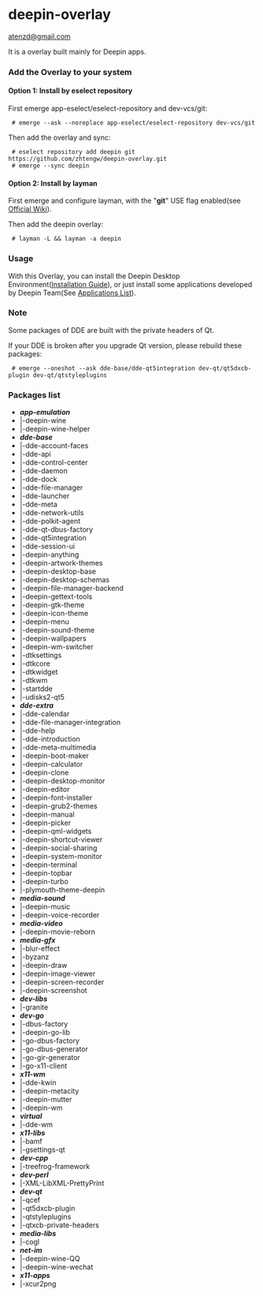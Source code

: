 # deepin-overlay

<atenzd@gmail.com>

It is a overlay built mainly for Deepin apps.
### Add the Overlay to your system
#### Option 1: Install by eselect repository
First emerge app-eselect/eselect-repository and dev-vcs/git:

     # emerge --ask --noreplace app-eselect/eselect-repository dev-vcs/git
     
Then add the overlay and sync:

     # eselect repository add deepin git https://github.com/zhtengw/deepin-overlay.git
     # emerge --sync deepin

#### Option 2: Install by layman
First emerge and configure layman, with the "**git**" USE flag enabled(see [Official Wiki](https://wiki.gentoo.org/wiki/Layman)).

Then add the deepin overlay:

     # layman -L && layman -a deepin

### Usage
With this Overlay, you can install the Deepin Desktop Environment([Installation Guide](https://github.com/zhtengw/deepin-overlay/wiki/Installing-Deepin-Desktop-Environment)), or just install some applications developed by Deepin Team(See [Applications List](https://github.com/zhtengw/deepin-overlay/wiki/Applications-From-Deepin-Team)).

### Note
Some packages of DDE are built with the private headers of Qt.

If your DDE is broken after you upgrade Qt version, please rebuild these packages:

     # emerge --oneshot --ask dde-base/dde-qt5integration dev-qt/qt5dxcb-plugin dev-qt/qtstyleplugins


### Packages list

* ***app-emulation***
* |-deepin-wine
* |-deepin-wine-helper
* ***dde-base***
* |-dde-account-faces
* |-dde-api
* |-dde-control-center
* |-dde-daemon
* |-dde-dock
* |-dde-file-manager
* |-dde-launcher
* |-dde-meta
* |-dde-network-utils
* |-dde-polkit-agent
* |-dde-qt-dbus-factory
* |-dde-qt5integration
* |-dde-session-ui
* |-deepin-anything
* |-deepin-artwork-themes
* |-deepin-desktop-base
* |-deepin-desktop-schemas
* |-deepin-file-manager-backend
* |-deepin-gettext-tools
* |-deepin-gtk-theme
* |-deepin-icon-theme
* |-deepin-menu
* |-deepin-sound-theme
* |-deepin-wallpapers
* |-deepin-wm-switcher
* |-dtksettings
* |-dtkcore
* |-dtkwidget
* |-dtkwm
* |-startdde
* |-udisks2-qt5
* ***dde-extra***
* |-dde-calendar
* |-dde-file-manager-integration
* |-dde-help
* |-dde-introduction
* |-dde-meta-multimedia
* |-deepin-boot-maker
* |-deepin-calculator
* |-deepin-clone
* |-deepin-desktop-monitor
* |-deepin-editor
* |-deepin-font-installer
* |-deepin-grub2-themes
* |-deepin-manual
* |-deepin-picker
* |-deepin-qml-widgets
* |-deepin-shortcut-viewer
* |-deepin-social-sharing
* |-deepin-system-monitor
* |-deepin-terminal
* |-deepin-topbar
* |-deepin-turbo
* |-plymouth-theme-deepin
* ***media-sound***
* |-deepin-music
* |-deepin-voice-recorder
* ***media-video***
* |-deepin-movie-reborn
* ***media-gfx***
* |-blur-effect
* |-byzanz
* |-deepin-draw
* |-deepin-image-viewer
* |-deepin-screen-recorder
* |-deepin-screenshot
* ***dev-libs***
* |-granite
* ***dev-go***
* |-dbus-factory
* |-deepin-go-lib
* |-go-dbus-factory
* |-go-dbus-generator
* |-go-gir-generator
* |-go-x11-client
* ***x11-wm***
* |-dde-kwin
* |-deepin-metacity
* |-deepin-mutter
* |-deepin-wm
* ***virtual***
* |-dde-wm
* ***x11-libs***
* |-bamf
* |-gsettings-qt
* ***dev-cpp***
* |-treefrog-framework
* ***dev-perl***
* |-XML-LibXML-PrettyPrint
* ***dev-qt***
* |-qcef
* |-qt5dxcb-plugin
* |-qtstyleplugins
* |-qtxcb-private-headers
* ***media-libs***
* |-cogl
* ***net-im***
* |-deepin-wine-QQ
* |-deepin-wine-wechat
* ***x11-apps***
* |-xcur2png

